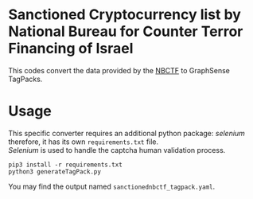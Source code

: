 # Sanctioned Cryptocurrency list by National Bureau for Counter Terror Financing of Israel  

This codes convert the data provided by the [NBCTF](https://nbctf.mod.gov.il/en/designations/Pages/downloads.aspx) to GraphSense TagPacks.  

# Usage
This specific converter requires an additional python package: *selenium* therefore, it has its own `requirements.txt` file.  
*Selenium* is used to handle the captcha human validation process.

```
pip3 install -r requirements.txt
python3 generateTagPack.py
```

You may find the output named `sanctionednbctf_tagpack.yaml`.
